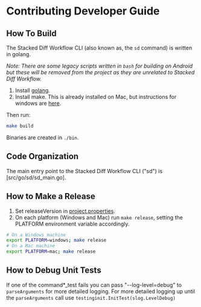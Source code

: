 # Contributing Developer Guide

## How To Build

The Stacked Diff Workflow CLI (also known as, the `sd` command) is written in golang. 

*Note: There are some legacy scripts written in `bash` for building on Android but these will be removed from the project as they are unrelated to Stacked Diff Workflow.*

1. Install [golang](https://go.dev/dl/).
2. Install make. This is already installed on Mac, but instructions for windows are [here](https://leangaurav.medium.com/how-to-setup-install-gnu-make-on-windows-324480f1da69).

Then run:

```bash
make build
```

Binaries are created in `./bin`.

## Code Organization

The main entry point to the Stacked Diff Workflow CLI ("sd") is [src/go/sd/sd_main.go].

## How to Make a Release

1. Set releaseVersion in [project.properties](project.properties).
2. On each platform (Windows and Mac) run `make release`, setting the PLATFORM environment variable accordingly.
```bash
# On a Windows machine
export PLATFORM=windows; make release
# On a Mac machine
export PLATFORM=mac; make release
```

## How to Debug Unit Tests

If one of the command*_test fails you can pass "--log-level=debug" to `parseArguments` for more detailed logging. For more detailed logging up until the `parseArguments` call use `testinginit.InitTest(slog.LevelDebug)`
